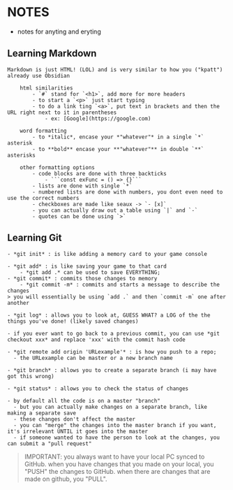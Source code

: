 # NOTES
 - notes for anyting and eryting

 ## Learning Markdown
    
    Markdown is just HTML! (LOL) and is very similar to how you ("kpatt") already use Obsidian

        html similarities
            - `#` stand for `<h1>`, add more for more headers
            - to start a `<p>` just start typing
            - to do a link ting `<a>`, put text in brackets and then the URL right next to it in parentheses
                - ex: [Google](https://google.com)

        word formatting
            - to *italic*, encase your *"whatever"* in a single `*` asterisk
            - to **bold** encase your **"whatever"** in double `**` asterisks

        other formatting options    
            - code blocks are done with three backticks
                - ```const exFunc = () => {}```
            - lists are done with single `*`
            - numbered lists are done with numbers, you dont even need to use the correct numbers
            - checkboxes are made like seaux -> `- [x]`
            - you can actually draw out a table using `|` and `-`
            - quotes can be done using `>`

 ## Learning Git

    - *git init* : is like adding a memory card to your game console

    - *git add* : is like saving your game to that card
        - *git add .* can be used to save EVERYTHING; 
    - *git commit* : commits those changes to memory
        - *git commit -m* : commits and starts a message to describe the changes
    > you will essentially be using `add .` and then `commit -m` one after another

    - *git log* : allows you to look at, GUESS WHAT? a LOG of the the things you've done! (likely saved changes)

    - if you ever want to go back to a previous commit, you can use *git checkout xxx* and replace 'xxx' with the commit hash code

    - *git remote add origin 'URLexample'* : is how you push to a repo; 
      - the URLexample can be master or a new branch name
    
    - *git branch* : allows you to create a separate branch (i may have got this wrong)
    
    - *git status* : allows you to check the status of changes 
    
    - by default all the code is on a master "branch"
      - but you can actually make changes on a separate branch, like making a separate save
      - these changes don't affect the master
      - you can "merge" the changes into the master branch if you want, it's irrelevant UNTIL it goes into the master
      - if someone wanted to have the person to look at the changes, you can submit a "pull request"

> IMPORTANT: you always want to have your local PC synced to GitHub. 
> when you have changes that you made on your local, you "PUSH" the changes to GitHub. 
> when there are changes that are made on github, you "PULL".

